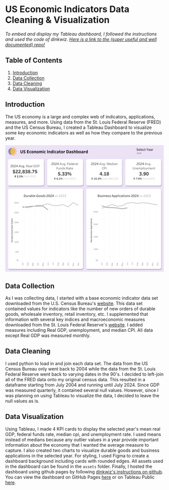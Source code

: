 # US Economic Indicators Data Cleaning & Visualization
*To embed and display my Tableau dashboard, I followed the instructions and used the code of dinkwiz. [Here is a link to the (super useful and well documented) repo!](https://github.com/dinkwiz/tableau_embed/tree/master)*

## Table of Contents
1. [Introduction](#introduction)
2. [Data Collection](#data-collection)
3. [Data Cleaning](#data-cleaning)
4. [Data Visualization](#data-visualization)

## Introduction
The US economy is a large and complex web of indicators, applications, measures, and more. Using data from the St. Louis Federal Reserve (FRED) and the US Census Bureau, I created a Tableau Dashboard to visualize some key economic indicators as well as how they compare to the previous year.

![Dashboard Image](/assets/Dashboard-image.png)

## Data Collection
As I was collecting data, I started with a base economic indicator data set downloaded from the U.S. Census Bureau's [website](https://www.census.gov/economic-indicators/). This data set contained values for indicators like the number of new orders of durable goods, wholesale inventory, retail inventory, etc. I supplemented that information with several key indices and macroeconomic measures downloaded from the St. Louis Federal Reserve's [website](https://fred.stlouisfed.org/). I added measures including Real GDP, unemployment, and median CPI. All data except Real GDP was measured monthly. 

## Data Cleaning
I used python to load in and join each data set. The data from the US Census Bureau only went back to 2004 while the data from the St. Louis Federal Reserve went back to varying dates in the 90's. I decided to left-join all of the FRED data onto my original census data. This resulted in a dataframe starting from July 2004 and running until July 2024. Since GDP was measured quarterly, it contained several null values. However, since I was planning on using Tableau to visualize the data, I decided to leave the null values as is.

## Data Visualization
Using Tableau, I made 4 KPI cards to display the selected year's mean real GDP, federal funds rate, median cpi, and unemployment rate. I used means instead of medians because any outlier values in a year provide important information about the economy that I wanted the average measure to capture. I also created two charts to visualize durable goods and business applications in the selected year. For styling, I used Figma to create a dashboard background including cards with rounded edges. All assets used in the dashboard can be found in the `assets` folder. Finally, I hosted the dashboard using github pages by following [dinkwiz's instructions on github](https://github.com/dinkwiz/tableau_embed/tree/master). You can view the dashboard on GitHub Pages [here](https://r0hankrishnan.github.io/economic-indicators/) or on Tableau Public [here](https://public.tableau.com/app/profile/rohan.krishnan4713/viz/USEconomicIndicators_17221171521810/Dashboard1).
